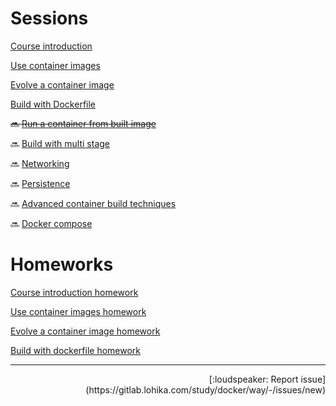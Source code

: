 # Sessions

[Course introduction](/course%20introduction/README.md)

[Use container images](/use%20container%20images/README.md)

[Evolve a container image](/evolve%20a%20container%20image/README.md)

[Build with Dockerfile](/build%20with%20dockerfile/README.md)

~~:soon: [Run a container from built image](/run%20a%20container%20from%20built%20image/README.md)~~

:soon: [Build with multi stage](/build%20with%20mutli%20stage/README.md)

:soon: [Networking](/networking/README.md)

:soon: [Persistence](/persistence/README.md)

:soon: [Advanced container build techniques](/advanced%20container%20build%20techniques/README.md)

:soon: [Docker compose](/docker%20compose/README.md)

# Homeworks

[Course introduction homework](/course%20introduction/homework/README.md)

[Use container images homework](/use%20container%20images/homework/README.md)

[Evolve a container image homework](/evolve%20a%20container%20image/homework/README.md)

[Build with dockerfile homework](/build%20with%20dockerfile/homework/README.md)

---
<div align="right">[:loudspeaker: Report issue](https://gitlab.lohika.com/study/docker/way/-/issues/new)</div>
